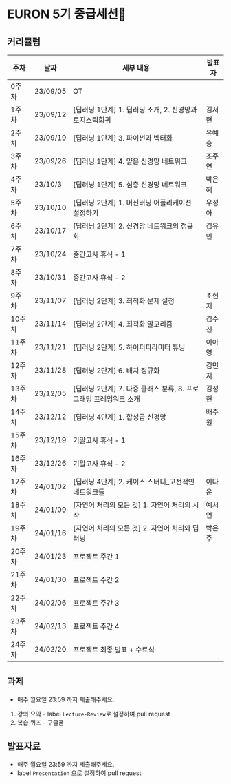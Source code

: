 # EURON 5기 중급세션🐥
  
## 커리큘럼

| 주차 | 날짜 | 세부 내용 | 발표자 |
| --- | --- | --- | --- |
| 0주차 | 23/09/05 | OT |  |
| 1주차 | 23/09/12 | [딥러닝 1단계] 1. 딥러닝 소개, 2. 신경망과 로지스틱회귀 | 김서현 |
| 2주차 | 23/09/19 | [딥러닝 1단계] 3. 파이썬과 벡터화 | 유예송 |
| 3주차 | 23/09/26 | [딥러닝 1단계] 4. 얕은 신경망 네트워크 | 조주연 |
| 4주차 | 23/10/3 | [딥러닝 1단계] 5. 심층 신경망 네트워크 | 박은혜 |
| 5주차 | 23/10/10 | [딥러닝 2단계] 1. 머신러닝 어플리케이션 설정하기 | 우정아 |
| 6주차 | 23/10/17 | [딥러닝 2단계] 2. 신경망 네트워크의 정규화 | 김유민 |
| 7주차 | 23/10/24 | 중간고사 휴식 - 1 |  |
| 8주차 | 23/10/31 | 중간고사 휴식 - 2 |  |
| 9주차 | 23/11/07 | [딥러닝 2단계] 3. 최적화 문제 설정 | 조현지 |
| 10주차 | 23/11/14 | [딥러닝 2단계] 4. 최적화 알고리즘 | 김수진 |
| 11주차 | 23/11/21 | [딥러닝 2단계] 5. 하이퍼파라미터 튜닝 | 이아영 |
| 12주차 | 23/11/28 | [딥러닝 2단계] 6. 배치 정규화 | 김민지 |
| 13주차 | 23/12/05 | [딥러닝 2단계] 7. 다중 클래스 분류, 8. 프로그래밍 프레임워크 소개 | 김정현 |
| 14주차 | 23/12/12 | [딥러닝 4단계] 1. 합성곱 신경망 | 배주원 |
| 15주차 | 23/12/19 | 기말고사 휴식 - 1 |  |
| 16주차 | 23/12/26 | 기말고사 휴식 - 2 |  |
| 17주차 | 24/01/02 | [딥러닝 4단계] 2. 케이스 스터디_고전적인 네트워크들 | 이다운 |
| 18주차 | 24/01/09 | [자연어 처리의 모든 것] 1. 자연어 처리의 시작  | 예서연 |
| 19주차 | 24/01/16 | [자연어 처리의 모든 것] 2. 자연어 처리와 딥러닝 | 박은주 |
| 20주차 | 24/01/23 | 프로젝트 주간 1 |  |
| 21주차 | 24/01/30 | 프로젝트 주간 2 |  |
| 22주차 | 24/02/06 | 프로젝트 주간 3 |  |
| 23주차 | 24/02/13 | 프로젝트 주간 4 |  |
| 24주차 | 24/02/20 | 프로젝트 최종 발표 + 수료식 |  |

## 과제
- 매주 월요일 23:59 까지 제출해주세요.

1. 강의 요약 - label `Lecture-Review`로 설정하여 pull request
2. 복습 퀴즈 - 구글폼

## 발표자료
- 매주 월요일 23:59 까지 제출해주세요.
- label `Presentation` 으로 설정하여 pull request
